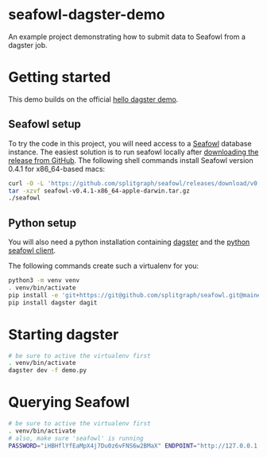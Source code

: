 # seafowl-dagster-demo

An example project demonstrating how to submit data to Seafowl from a dagster job.

# Getting started
This demo builds on the official [hello dagster demo](https://docs.dagster.io/getting-started/hello-dagster).

## Seafowl setup

To try the code in this project, you will need access to a [Seafowl](https://seafowl.io/) database instance. The easiest solution is to run seafowl locally after [downloading the release from GitHub](https://github.com/splitgraph/seafowl/releases/latest). The following shell commands install Seafowl version 0.4.1 for x86\_64-based macs:
```bash
curl -O -L 'https://github.com/splitgraph/seafowl/releases/download/v0.4.1/seafowl-v0.4.1-x86_64-apple-darwin.tar.gz'
tar -xzvf seafowl-v0.4.1-x86_64-apple-darwin.tar.gz
./seafowl
```

## Python setup

You will also need a python installation containing [dagster](https://dagster.io/) and the [python seafowl client](https://github.com/splitgraph/seafowl/tree/main/examples/clients/python).

The following commands create such a virtualenv for you:

```bash
python3 -m venv venv
. venv/bin/activate
pip install -e 'git+https://git@github.com/splitgraph/seafowl.git@main#egg=seafowl[pandas]&subdirectory=examples/clients/python'
pip install dagster dagit
```

# Starting dagster

```bash
# be sure to active the virtualenv first
. venv/bin/activate
dagster dev -f demo.py
```

# Querying Seafowl
```bash
# be sure to active the virtualenv first
. venv/bin/activate
# also, make sure 'seafowl' is running
PASSWORD="iHBHflYfEaMpX4j7Du0z6vFNS6w2BMaX" ENDPOINT="http://127.0.0.1:8080/q" python -m seafowl "SELECT * FROM hn"
```
